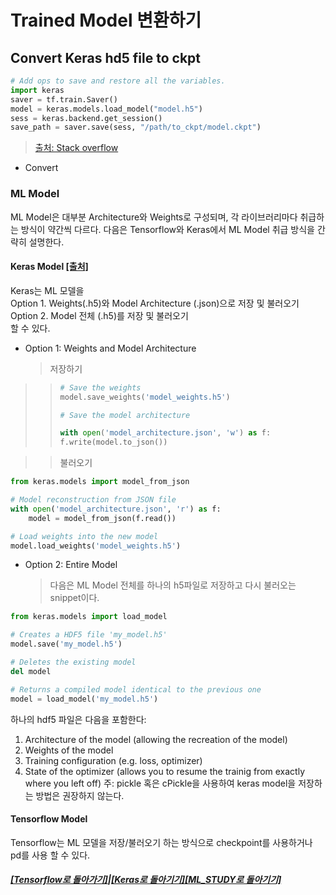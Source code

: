 # Trained Model 변환하기

## Convert Keras hd5 file to ckpt

```python
# Add ops to save and restore all the variables.
import keras
saver = tf.train.Saver()
model = keras.models.load_model("model.h5")
sess = keras.backend.get_session()
save_path = saver.save(sess, "/path/to_ckpt/model.ckpt")
```

> [출처: Stack overflow](https://github.com/keras-team/keras/issues/9040)

- Convert

### ML Model

ML Model은 대부분 Architecture와 Weights로 구성되며,
각 라이브러리마다 취급하는 방식이 약간씩 다르다.
다음은 Tensorflow와 Keras에서 ML Model 취급 방식을 간략히 설명한다.

#### Keras Model [[출처]](https://jovianlin.io/saving-loading-keras-models/)

Keras는 ML 모델을 <br>
Option 1. Weights(.h5)와 Model Architecture (.json)으로 저장 및 불러오기 <br>
Option 2. Model 전체 (.h5)를 저장 및 불러오기 <br>
할 수 있다. <br>

- Option 1: Weights and Model Architecture
  > 저장하기

>

> > ```python
> > # Save the weights
> > model.save_weights('model_weights.h5')
> >
> > # Save the model architecture
> >
> > with open('model_architecture.json', 'w') as f:
> > f.write(model.to_json())
> >
> > ```

> > 불러오기

```python
from keras.models import model_from_json

# Model reconstruction from JSON file
with open('model_architecture.json', 'r') as f:
    model = model_from_json(f.read())

# Load weights into the new model
model.load_weights('model_weights.h5')
```

- Option 2: Entire Model <br>
  > 다음은 ML Model 전체를 하나의 h5파일로 저장하고 다시 불러오는 snippet이다.

```python
from keras.models import load_model

# Creates a HDF5 file 'my_model.h5'
model.save('my_model.h5')

# Deletes the existing model
del model

# Returns a compiled model identical to the previous one
model = load_model('my_model.h5')
```

하나의 hdf5 파일은 다음을 포함한다:

1. Architecture of the model (allowing the recreation of the model)
2. Weights of the model
3. Training configuration (e.g. loss, optimizer)
4. State of the optimizer (allows you to resume the trainig from exactly where you left off)
   주: pickle 혹은 cPickle을 사용하여 keras model을 저장하는 방법은 권장하지 않는다.

#### Tensorflow Model

Tensorflow는 ML 모델을 저장/불러오기 하는 방식으로 checkpoint를 사용하거나 pd를 사용 할 수 있다.

##### [[Tensorflow로 돌아가기]](https://github.com/elemag1414/ML_STUDY/tree/master/Tensorflow)|[[Keras로 돌아기기]](https://github.com/elemag1414/Keras)[[ML_STUDY로 돌아기기]](https://github.com/elemag1414/ML_STUDY)
